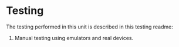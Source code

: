 # Testing

The testing performed in this unit is described in this testing readme: 
1. Manual testing using emulators and real devices. 
